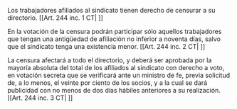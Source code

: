 Los trabajadores afiliados al sindicato tienen derecho de censurar a su directorio. [[Art. 244 inc. 1 CT| ]]

En la votación de la censura podrán participar sólo aquellos trabajadores que tengan una antigüedad de afiliación no inferior a noventa días, salvo que el sindicato tenga una existencia menor. [[Art. 244 inc. 2 CT| ]]

La censura afectará a todo el directorio, y deberá ser aprobada por la mayoría absoluta del total de los afiliados al sindicato con derecho a voto, en votación secreta que se verificará ante un ministro de fe, previa solicitud de, a lo menos, el veinte por ciento de los socios, y a la cual se dará publicidad con no menos de dos días hábiles anteriores a su realización. [[Art. 244 inc. 3 CT| ]]